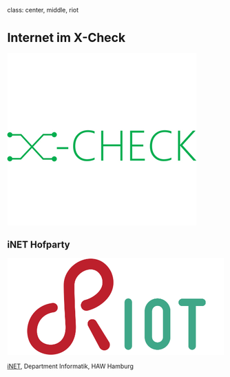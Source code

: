 class: center, middle, riot

# Internet im X-Check

![:scale 50%](img/x-check.png)

## iNET Hofparty

![:scale 50%](img/riot.png)

[iNET](http://www.inet.haw-hamburg.de), Department Informatik, HAW Hamburg
